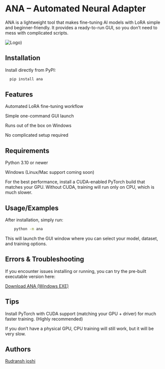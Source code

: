 
# ANA – Automated Neural Adapter

ANA is a lightweight tool that makes fine-tuning AI models with LoRA simple and beginner-friendly.
It provides a ready-to-run GUI, so you don’t need to mess with complicated scripts.


![Logo](https://i.postimg.cc/g0Gfr5B5/logo-ana-sh.png))


## Installation

Install directly from PyPI:

```bash
  pip install ana
```
    
## Features

Automated LoRA fine-tuning workflow

Simple one-command GUI launch

Runs out of the box on Windows

No complicated setup required



## Requirements

Python 3.10 or newer

Windows (Linux/Mac support coming soon)

For the best performance, install a CUDA-enabled PyTorch build that matches your GPU.
Without CUDA, training will run only on CPU, which is much slower.

## Usage/Examples
After installation, simply run:
```bash
    python -m ana
```


This will launch the GUI window where you can select your model, dataset, and training options.


## Errors & Troubleshooting

If you encounter issues installing or running, you can try the pre-built executable version here:



[Download ANA (Windows EXE)](https://drive.google.com/file/d/1jeBkmLz9x5qZMUdDthbeyDiIL4zFM4Y2/view?usp=drive_link)


## Tips

Install PyTorch with CUDA support (matching your GPU + driver) for much faster training. (Highly recommended)

If you don’t have a physical GPU, CPU training will still work, but it will be very slow.


## Authors

[Rudransh joshi](https://rudransh.kafalfpc.com/)